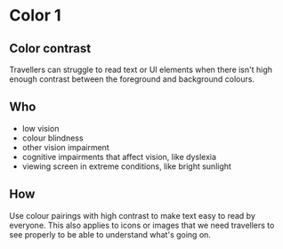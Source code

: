 # Color 1
## Color contrast
Travellers can struggle to read text or UI elements when there isn't high enough contrast between the foreground and background colours.

## Who
 - low vision
 - colour blindness
 - other vision impairment
 - cognitive impairments that affect vision, like dyslexia
 - viewing screen in extreme conditions, like bright sunlight

## How
Use colour pairings with high contrast to make text easy to read by everyone. This also applies to icons or images that we need travellers to see properly to be able to understand what's going on.
